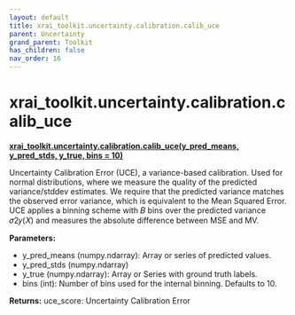 ```yaml
---
layout: default
title: xrai_toolkit.uncertainty.calibration.calib_uce
parent: Uncertainty
grand_parent: Toolkit
has_children: false
nav_order: 16
---
```


# xrai_toolkit.uncertainty.calibration.calib_uce
**[xrai_toolkit.uncertainty.calibration.calib_uce(y_pred_means, y_pred_stds, y_true, bins = 10)](https://github.com/gaberamolete/xrai_toolkit/blob/main/uncertainty/calibration.py)**


Uncertainty Calibration Error (UCE), a variance-based calibration. Used for normal distributions, where we measure the quality of the predicted variance/stddev estimates. We require that the predicted variance matches the observed error variance, which is equivalent to the Mean Squared Error. UCE applies a binning scheme with  𝐵 bins over the predicted variance  𝜎2𝑦(𝑋) and measures the absolute difference between MSE and MV. 


**Parameters:**
- y_pred_means (numpy.ndarray): Array or series of predicted values.
- y_pred_stds (numpy.ndarray)
- y_true (numpy.ndarray): Array or Series with ground truth labels.
- bins (int): Number of bins used for the internal binning. Defaults to 10.


**Returns:**
uce_score: Uncertainty Calibration Error

